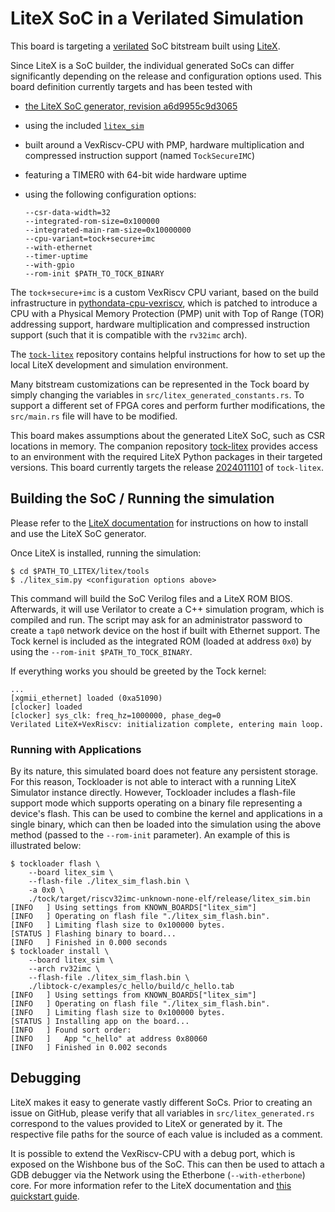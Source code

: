 LiteX SoC in a Verilated Simulation
============================================

This board is targeting a
[verilated](https://www.veripool.org/wiki/verilator) SoC bitstream
built using [LiteX](https://github.com/enjoy-digital/litex).

Since LiteX is a SoC builder, the individual generated SoCs can differ
significantly depending on the release and configuration options
used. This board definition currently targets and has been tested with
- [the LiteX SoC generator, revision
  a6d9955c9d3065](https://github.com/enjoy-digital/litex/tree/a6d9955c9d3065)
- using the included
  [`litex_sim`](https://github.com/enjoy-digital/litex/blob/a6d9955c9d3065/litex/tools/litex_sim.py)
- built around a VexRiscv-CPU with PMP, hardware multiplication and
  compressed instruction support (named `TockSecureIMC`)
- featuring a TIMER0 with 64-bit wide hardware uptime
- using the following configuration options:

  ```
  --csr-data-width=32
  --integrated-rom-size=0x100000
  --integrated-main-ram-size=0x10000000
  --cpu-variant=tock+secure+imc
  --with-ethernet
  --timer-uptime
  --with-gpio
  --rom-init $PATH_TO_TOCK_BINARY
  ```

The `tock+secure+imc` is a custom VexRiscv CPU variant, based on the
build infrastructure in
[pythondata-cpu-vexriscv](https://github.com/litex-hub/pythondata-cpu-vexriscv),
which is patched to introduce a CPU with a Physical Memory Protection
(PMP) unit with Top of Range (TOR) addressing support, hardware
multiplication and compressed instruction support (such that it is
compatible with the `rv32imc` arch).

The [`tock-litex`](https://github.com/lschuermann/tock-litex)
repository contains helpful instructions for how to set up the local
LiteX development and simulation environment.

Many bitstream customizations can be represented in the Tock board by
simply changing the variables in
`src/litex_generated_constants.rs`. To support a different set of FPGA
cores and perform further modifications, the `src/main.rs` file will
have to be modified.

This board makes assumptions about the generated LiteX SoC, such as
CSR locations in memory. The companion repository
[tock-litex](https://github.com/lschuermann/tock-litex) provides
access to an environment with the required LiteX Python packages in
their targeted versions. This board currently targets the release
[2024011101](https://github.com/lschuermann/tock-litex/releases/tag/2024011101)
of `tock-litex`.


Building the SoC / Running the simulation
-----------------------------------------

Please refer to the [LiteX
documentation](https://github.com/enjoy-digital/litex/wiki/) for
instructions on how to install and use the LiteX SoC generator.

Once LiteX is installed, running the simulation:

```
$ cd $PATH_TO_LITEX/litex/tools
$ ./litex_sim.py <configuration options above>
```

This command will build the SoC Verilog files and a LiteX ROM BIOS.
Afterwards, it will use Verilator to create a C++ simulation program,
which is compiled and run. The script may ask for an administrator
password to create a `tap0` network device on the host if built with
Ethernet support. The Tock kernel is included as the integrated ROM
(loaded at address `0x0`) by using the `--rom-init
$PATH_TO_TOCK_BINARY`.

If everything works you should be greeted by the Tock kernel:
```
...
[xgmii_ethernet] loaded (0xa51090)
[clocker] loaded
[clocker] sys_clk: freq_hz=1000000, phase_deg=0
Verilated LiteX+VexRiscv: initialization complete, entering main loop.
```

### Running with Applications

By its nature, this simulated board does not feature any persistent storage. For
this reason, Tockloader is not able to interact with a running LiteX Simulator
instance directly. However, Tockloader includes a flash-file support mode which
supports operating on a binary file representing a device's flash. This can be
used to combine the kernel and applications in a single binary, which can then
be loaded into the simulation using the above method (passed to the `--rom-init`
parameter). An example of this is illustrated below:

```
$ tockloader flash \
    --board litex_sim \
    --flash-file ./litex_sim_flash.bin \
    -a 0x0 \
    ./tock/target/riscv32imc-unknown-none-elf/release/litex_sim.bin
[INFO   ] Using settings from KNOWN_BOARDS["litex_sim"]
[INFO   ] Operating on flash file "./litex_sim_flash.bin".
[INFO   ] Limiting flash size to 0x100000 bytes.
[STATUS ] Flashing binary to board...
[INFO   ] Finished in 0.000 seconds
$ tockloader install \
    --board litex_sim \
    --arch rv32imc \
    --flash-file ./litex_sim_flash.bin \
    ./libtock-c/examples/c_hello/build/c_hello.tab
[INFO   ] Using settings from KNOWN_BOARDS["litex_sim"]
[INFO   ] Operating on flash file "./litex_sim_flash.bin".
[INFO   ] Limiting flash size to 0x100000 bytes.
[STATUS ] Installing app on the board...
[INFO   ] Found sort order:
[INFO   ]   App "c_hello" at address 0x80060
[INFO   ] Finished in 0.002 seconds
```

Debugging
---------

LiteX makes it easy to generate vastly different SoCs. Prior to
creating an issue on GitHub, please verify that all variables in
`src/litex_generated.rs` correspond to the values provided to LiteX or
generated by it. The respective file paths for the source of each
value is included as a comment.

It is possible to extend the VexRiscv-CPU with a debug port, which is
exposed on the Wishbone bus of the SoC. This can then be used to
attach a GDB debugger via the Network using the Etherbone
(`--with-etherbone`) core. For more information refer to the LiteX
documentation and [this quickstart
guide](https://github.com/timvideos/litex-buildenv/wiki/Debugging).
